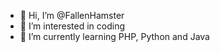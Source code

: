 - 👋 Hi, I’m @FallenHamster
- 👀 I’m interested in coding
- 🌱 I’m currently learning PHP, Python and Java 


<!---
FallenHamster/FallenHamster is a ✨ special ✨ repository because its `README.md` (this file) appears on your GitHub profile.
You can click the Preview link to take a look at your changes.
--->
